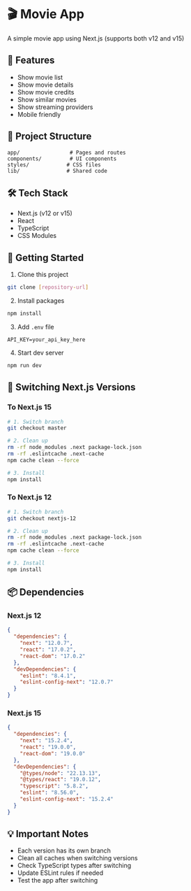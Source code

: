 # 🎬 Movie App

A simple movie app using Next.js (supports both v12 and v15)

## 🎯 Features
- Show movie list
- Show movie details
- Show movie credits
- Show similar movies
- Show streaming providers
- Mobile friendly

## 📁 Project Structure
```
app/                # Pages and routes
components/         # UI components
styles/            # CSS files
lib/               # Shared code
```

## 🛠 Tech Stack
- Next.js (v12 or v15)
- React
- TypeScript
- CSS Modules

## 🚀 Getting Started

1. Clone this project
```bash
git clone [repository-url]
```

2. Install packages
```bash
npm install
```

3. Add `.env` file
```
API_KEY=your_api_key_here
```

4. Start dev server
```bash
npm run dev
```

## 🔄 Switching Next.js Versions

### To Next.js 15
```bash
# 1. Switch branch
git checkout master

# 2. Clean up
rm -rf node_modules .next package-lock.json
rm -rf .eslintcache .next-cache
npm cache clean --force

# 3. Install
npm install
```

### To Next.js 12
```bash
# 1. Switch branch
git checkout nextjs-12

# 2. Clean up
rm -rf node_modules .next package-lock.json
rm -rf .eslintcache .next-cache
npm cache clean --force

# 3. Install
npm install
```

## 📦 Dependencies

### Next.js 12
```json
{
  "dependencies": {
    "next": "12.0.7",
    "react": "17.0.2",
    "react-dom": "17.0.2"
  },
  "devDependencies": {
    "eslint": "8.4.1",
    "eslint-config-next": "12.0.7"
  }
}
```

### Next.js 15
```json
{
  "dependencies": {
    "next": "15.2.4",
    "react": "19.0.0",
    "react-dom": "19.0.0"
  },
  "devDependencies": {
    "@types/node": "22.13.13",
    "@types/react": "19.0.12",
    "typescript": "5.8.2",
    "eslint": "8.56.0",
    "eslint-config-next": "15.2.4"
  }
}
```

## 💡 Important Notes
- Each version has its own branch
- Clean all caches when switching versions
- Check TypeScript types after switching
- Update ESLint rules if needed
- Test the app after switching
